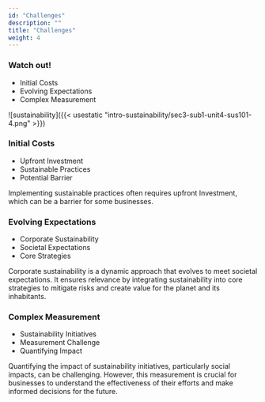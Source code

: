 ```yaml
---
id: "Challenges"
description: ""
title: "Challenges"
weight: 4
---
```


### **Watch out!**

- Initial Costs
- Evolving Expectations
- Complex Measurement

![sustainability]({{< usestatic "intro-sustainability/sec3-sub1-unit4-sus101-4.png" >}})

### Initial Costs

- Upfront Investment
- Sustainable Practices
- Potential Barrier

Implementing sustainable practices often requires upfront Investment, which can be a barrier for some businesses.

### Evolving Expectations

- Corporate Sustainability
- Societal Expectations
- Core Strategies

Corporate sustainability is a dynamic approach that evolves to meet societal expectations. It ensures relevance by integrating sustainability into core strategies to mitigate risks and create value for the planet and its inhabitants.

### Complex Measurement

- Sustainability Initiatives
- Measurement Challenge
- Quantifying Impact

Quantifying the impact of sustainability initiatives, particularly social impacts, can be challenging. However, this measurement is crucial for businesses to understand the effectiveness of their efforts and make informed decisions for the future.
